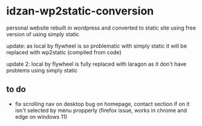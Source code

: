# idzan-wp2static-conversion

 personal website rebuilt in wordpress and converted to static site using free version of  using simply static

 update: as local by flywheel is so problematic with simply static it will be replaced with wp2static (compiled from code)  

 update 2: local by flywheel is fully replaced with laragon as it don't have problems using simply static

## to do  

* fix scrolling nav on desktop bug on homepage, contact section if on it isn't selected by menu propperly (firefox issue, works in chrome and edge on windows 11)  
